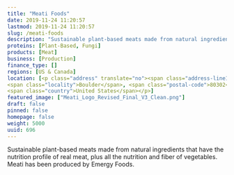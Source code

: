 ```yaml
---
title: "Meati Foods"
date: 2019-11-24 11:20:57
lastmod: 2019-11-24 11:20:57
slug: /meati-foods
description: "Sustainable plant-based meats made from natural ingredients that have the nutrition profile of real meat, plus all the nutrition and fiber of vegetables. Meati has been produced by Emergy Foods."
proteins: [Plant-Based, Fungi]
products: [Meat]
business: [Production]
finance_type: []
regions: [US & Canada]
location: [<p class="address" translate="no"><span class="address-line1">Canyon Boulevard</span><br>
<span class="locality">Boulder</span>, <span class="postal-code">80302</span><br>
<span class="country">United States</span></p>]
featured_image: ["Meati_Logo_Revised_Final_V3_Clean.png"]
draft: false
pinned: false
homepage: false
weight: 5000
uuid: 696
---
```

<p>Sustainable plant-based meats made from natural ingredients that have the nutrition profile of real meat, plus all the nutrition and fiber of vegetables. Meati has been produced by Emergy Foods.</p>
